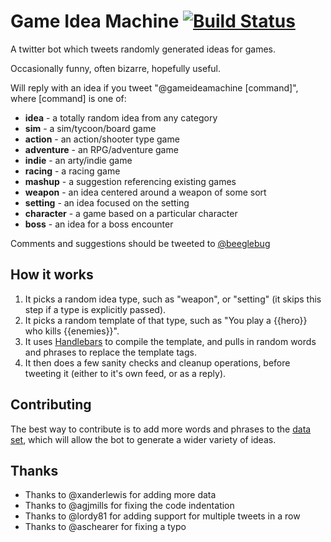 # Game Idea Machine [![Build Status][travis-image]][travis-url]
A twitter bot which tweets randomly generated ideas for games.

Occasionally funny, often bizarre, hopefully useful.

Will reply with an idea if you tweet "@gameideamachine [command]", where [command] is one of:

* __idea__ - a totally random idea from any category
* __sim__ - a sim/tycoon/board game
* __action__ - an action/shooter type game
* __adventure__ - an RPG/adventure game
* __indie__ - an arty/indie game
* __racing__ - a racing game
* __mashup__ - a suggestion referencing existing games
* __weapon__ - an idea centered around a weapon of some sort
* __setting__ - an idea focused on the setting
* __character__ - a game based on a particular character
* __boss__ - an idea for a boss encounter

Comments and suggestions should be tweeted to [@beeglebug](http://twitter.com/beeglebug)

## How it works

1. It picks a random idea type, such as "weapon", or "setting" (it skips this step if a type is explicitly passed).
2. It picks a random template of that type, such as "You play a {{hero}} who kills {{enemies}}".
3. It uses [Handlebars](http://handlebarsjs.com) to compile the template, and pulls in random words and phrases to replace the template tags.
4. It then does a few sanity checks and cleanup operations, before tweeting it (either to it's own feed, or as a reply).

## Contributing

The best way to contribute is to add more words and phrases to the [data set](https://github.com/beeglebug/game-idea-machine/blob/master/data), which will allow the bot to generate a wider variety of ideas.

## Thanks

* Thanks to @xanderlewis for adding more data
* Thanks to @agjmills for fixing the code indentation
* Thanks to @lordy81 for adding support for multiple tweets in a row
* Thanks to @aschearer for fixing a typo

[travis-url]: http://travis-ci.org/beeglebug/game-idea-machine
[travis-image]: http://img.shields.io/travis/beeglebug/game-idea-machine/master.svg?style=flat